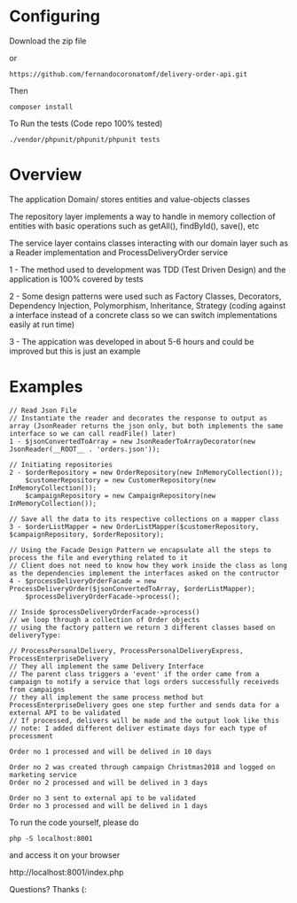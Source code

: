 # Configuring

Download the zip file

or

```
https://github.com/fernandocoronatomf/delivery-order-api.git
```

Then

```
composer install
```

To Run the tests (Code repo 100% tested)

```
./vendor/phpunit/phpunit/phpunit tests
```

# Overview

The application Domain/ stores entities and value-objects classes


The repository layer implements a way to handle in memory collection of entities with basic operations such as getAll(), findById(), save(), etc


The service layer contains classes interacting with our domain layer such as a Reader implementation and ProcessDeliveryOrder service


1 - The method used to development was TDD (Test Driven Design) and the application is 100% covered by tests

2 - Some design patterns were used such as Factory Classes, Decorators, Dependency Injection, Polymorphism, Inheritance, Strategy (coding against a interface instead of a concrete class so we can switch implementations easily at run time)

3 - The appication was developed in about 5-6 hours and could be improved but this is just an example

# Examples

```
// Read Json File
// Instantiate the reader and decorates the response to output as array (JsonReader returns the json only, but both implements the same interface so we can call readFile() later)
1 - $jsonConvertedToArray = new JsonReaderToArrayDecorator(new JsonReader(__ROOT__ . 'orders.json'));

// Initiating repositories
2 - $orderRepository = new OrderRepository(new InMemoryCollection());
    $customerRepository = new CustomerRepository(new InMemoryCollection());
    $campaignRepository = new CampaignRepository(new InMemoryCollection());

// Save all the data to its respective collections on a mapper class
3 - $orderListMapper = new OrderListMapper($customerRepository, $campaignRepository, $orderRepository);

// Using the Facade Design Pattern we encapsulate all the steps to process the file and everything related to it
// Client does not need to know how they work inside the class as long as the dependencies implement the interfaces asked on the contructor
4 - $processDeliveryOrderFacade = new ProcessDeliveryOrder($jsonConvertedToArray, $orderListMapper);
    $processDeliveryOrderFacade->process();
    
// Inside $processDeliveryOrderFacade->process()
// we loop through a collection of Order objects
// using the factory pattern we return 3 different classes based on deliveryType:

// ProcessPersonalDelivery, ProcessPersonalDeliveryExpress, ProcessEnterpriseDelivery
// They all implement the same Delivery Interface
// The parent class triggers a 'event' if the order came from a campaign to notify a service that logs orders successfully receiveds from campaigns
// they all implement the same process method but ProcessEnterpriseDelivery goes one step further and sends data for a external API to be validated
// If processed, delivers will be made and the output look like this
// note: I added different deliver estimate days for each type of processment

Order no 1 processed and will be delived in 10 days 

Order no 2 was created through campaign Christmas2018 and logged on marketing service 
Order no 2 processed and will be delived in 3 days 

Order no 3 sent to external api to be validated 
Order no 3 processed and will be delived in 1 days 
```

To run the code yourself, please do 

```
php -S localhost:8001
```

and access it on your browser


http://localhost:8001/index.php

Questions?
Thanks (: